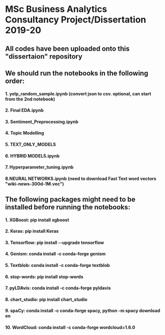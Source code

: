 # MSc Business Analytics Consultancy Project/Dissertation 2019-20
## All codes have been uploaded onto this "dissertaion" repository
## We should run the notebooks in the following order:
#### 1. yelp_random_sample.ipynb     (convert json to csv. optional, can start from the 2nd notebook)
#### 2. Final EDA.ipynb
#### 3. Sentiment_Preprocessing.ipynb
#### 4. Topic Modelling
#### 5. TEXT_ONLY_MODELS
#### 6. HYBRID MODELS.ipynb
#### 7. Hyperparameter_tuning.ipynb
#### 8.NEURAL NETWORKS.ipynb     (need to download Fast Text word vectors "wiki-news-300d-1M.vec")
## The following packages might need to be installed before running the notebooks:
#### 1.	XGBoost: pip install xgboost
#### 2.	Keras: pip install Keras
#### 3.	Tensorflow: pip install --upgrade tensorflow
#### 4.	Genism: conda install -c conda-forge genism
#### 5.	Textblob: conda install -c conda-forge textblob
#### 6.	stop-words: pip install stop-words
#### 7.	pyLDAvis: conda install -c conda-forge pyldavis
#### 8.	chart_studio: pip install chart_studio
#### 9.	spaCy: conda install -c conda-forge spacy, python -m spacy download en
#### 10.	WordCloud: conda install -c conda-forge wordcloud=1.6.0

